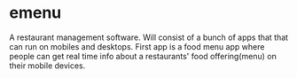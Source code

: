 # emenu
A restaurant management software.
Will consist of a bunch of apps that that can run on mobiles and desktops.
First app is a food menu app where people can get real time info about a restaurants' food offering(menu) on their mobile devices.
